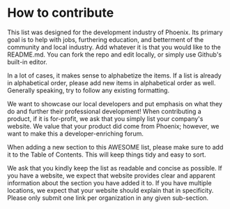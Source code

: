 # How to contribute

This list was designed for the development industry of Phoenix. Its primary goal is to help with jobs, furthering education, and betterment of the community and local industry. Add whatever it is that you would like to the README.md. You can fork the repo and edit locally, or simply use Github's built-in editor.

In a lot of cases, it makes sense to alphabetize the items. If a list is already in alphabetical order, please add new items in alphabetical order as well. Generally speaking, try to follow any existing formatting.

We want to showcase our local developers and put emphasis on what they do and further their professional development!  When contributing a product, if it is for-profit, we ask that you simply list your company's website.  We value that your product did come from Phoenix; however, we want to make this a developer-enriching forum.

When adding a new section to this AWESOME list, please make sure to add it to the Table of Contents. This will keep things tidy and easy to sort.

We ask that you kindly keep the list as readable and concise as possible.  If you have a website, we expect that website provides clear and apparent information about the section you have added it to.  If you have multiple locations, we expect that your website should explain that in specificity.  Please only submit one link per organization in any given sub-section.
